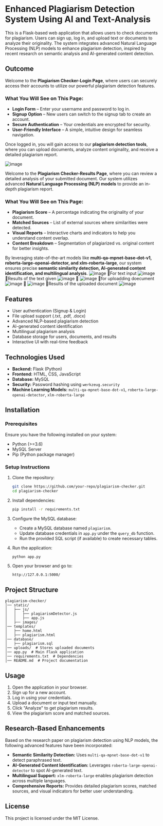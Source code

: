 # Enhanced Plagiarism Detection System Using AI and Text-Analysis

This is a Flask-based web application that allows users to check documents for plagiarism. Users can sign up, log in, and upload text or documents to analyze their originality. The system integrates advanced Natural Language Processing (NLP) models to enhance plagiarism detection, inspired by recent research on semantic analysis and AI-generated content detection.

## Outcome
Welcome to the **Plagiarism Checker-Login Page**, where users can securely access their accounts to utilize our powerful plagiarism detection features.

### **What You Will See on This Page:**
- **Login Form** – Enter your username and password to log in.
- **Signup Option** – New users can switch to the signup tab to create an account.
- **Secure Authentication** – Your credentials are encrypted for security.
- **User-Friendly Interface** – A simple, intuitive design for seamless navigation.

Once logged in, you will gain access to our **plagiarism detection tools**, where you can upload documents, analyze content originality, and receive a detailed plagiarism report.

![image](https://github.com/user-attachments/assets/153201ca-3076-4abb-884a-c99b8c6a6252)

Welcome to the **Plagiarism Checker-Results Page**, where you can review a detailed analysis of your submitted document. Our system utilizes advanced **Natural Language Processing (NLP) models** to provide an in-depth plagiarism report.

### **What You Will See on This Page:**
- **Plagiarism Score** – A percentage indicating the originality of your document.
- **Matched Sources** – List of external sources where similarities were detected.
- **Visual Reports** – Interactive charts and indicators to help you understand content overlap.
- **Content Breakdown** – Segmentation of plagiarized vs. original content for better insights.

By leveraging state-of-the-art models like **multi-qa-mpnet-base-dot-v1, roberta-large-openai-detector, and xlm-roberta-large**, our system ensures precise **semantic similarity detection, AI-generated content identification, and multilingual analysis**.
 ![image](https://github.com/user-attachments/assets/c3e16460-bfd9-418d-88fa-6a17322d83d1)
🔹For text input
![image](https://github.com/user-attachments/assets/463d59da-9939-42e9-80d2-fc988b21da9f)
🔹Results of the text given 
![image](https://github.com/user-attachments/assets/7ccec741-ba11-4865-a2fc-80d2ca477eae)
🔹 ![image](https://github.com/user-attachments/assets/98824626-e5f6-46fd-b991-4072bebdf485)
🔹for uploadding doecument
![image](https://github.com/user-attachments/assets/8dcb0dac-05bd-4f6e-9387-3a72d4e6bfa9)
🔹 ![image](https://github.com/user-attachments/assets/8a0c2286-6276-408a-9539-6672d8eea462)
🔹Results of the uploaded document
![image](https://github.com/user-attachments/assets/efec3056-679b-4459-bb98-ccfe46c26841)

## Features
- User authentication (Signup & Login)
- File upload support (.txt, .pdf, .docx)
- Advanced NLP-based plagiarism detection
- AI-generated content identification
- Multilingual plagiarism analysis
- Database storage for users, documents, and results
- Interactive UI with real-time feedback

## Technologies Used
- **Backend:** Flask (Python)
- **Frontend:** HTML, CSS, JavaScript
- **Database:** MySQL
- **Security:** Password hashing using `werkzeug.security`
- **Machine Learning Models:** `multi-qa-mpnet-base-dot-v1`, `roberta-large-openai-detector`, `xlm-roberta-large`

## Installation
### Prerequisites
Ensure you have the following installed on your system:
- Python (>=3.6)
- MySQL Server
- Pip (Python package manager)

### Setup Instructions
1. Clone the repository:
   ```sh
   git clone https://github.com/your-repo/plagiarism-checker.git
   cd plagiarism-checker
   ```
2. Install dependencies:
   ```sh
   pip install -r requirements.txt
   ```
3. Configure the MySQL database:
   - Create a MySQL database named `plagiarism`.
   - Update database credentials in `app.py` under the `query_db` function.
   - Run the provided SQL script (if available) to create necessary tables.

4. Run the application:
   ```sh
   python app.py
   ```
5. Open your browser and go to:
   ```
   http://127.0.0.1:5000/
   ```

## Project Structure
```
plagiarism-checker/
│── static/
│   ├── js/
│   │   ├── plagiarismDetector.js
│   │   ├── app.js
│   ├── images/
│── templates/
│   ├── home.html
│   ├── plagiarism.html
│── database/
│   ├── plagiarism.sql
│── uploads/  # Stores uploaded documents
│── app.py  # Main Flask application
│── requirements.txt  # Dependencies
│── README.md  # Project documentation
```

## Usage
1. Open the application in your browser.
2. Sign up for a new account.
3. Log in using your credentials.
4. Upload a document or input text manually.
5. Click "Analyze" to get plagiarism results.
6. View the plagiarism score and matched sources.

## Research-Based Enhancements
Based on the research paper on plagiarism detection using NLP models, the following advanced features have been incorporated:
- **Semantic Similarity Detection:** Uses `multi-qa-mpnet-base-dot-v1` to detect paraphrased text.
- **AI-Generated Content Identification:** Leverages `roberta-large-openai-detector` to spot AI-generated text.
- **Multilingual Support:** `xlm-roberta-large` enables plagiarism detection across multiple languages.
- **Comprehensive Reports:** Provides detailed plagiarism scores, matched sources, and visual indicators for better user understanding.

## License
This project is licensed under the MIT License.

